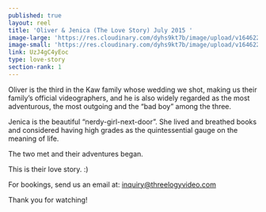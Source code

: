 ```yaml
---
published: true
layout: reel
title: 'Oliver & Jenica (The Love Story) July 2015 '
image-large: 'https://res.cloudinary.com/dyhs9kt7b/image/upload/v1646221703/Oliver_TLS.jpg'
image-small: 'https://res.cloudinary.com/dyhs9kt7b/image/upload/v1646221703/Oliver_TLS.jpg'
link: UzJ4gC4yEoc
type: love-story
section-rank: 1
---
```

Oliver is the third in the Kaw family whose wedding we shot, making us their family’s official videographers, and he is also widely regarded as the most adventurous, the most outgoing and the “bad boy” among the three.

Jenica is the beautiful “nerdy-girl-next-door”. She lived and breathed books and considered having high grades as the quintessential gauge on the meaning of life.

The two met and their adventures began.

This is their love story. :)

For bookings, send us an email at: inquiry@threelogyvideo.com

Thank you for watching!
